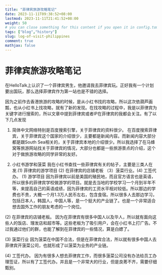 ```yaml
---
title: "菲律宾旅游攻略笔记"
date: 2023-11-11T09:38:52+08:00
lastmod: 2023-11-11T21:41:52+08:00
weight: 50
# you can close something for this content if you open it in config.toml.
tags: ["blog","history"]
slug: log-of-visit-philippines
comment: true
mathjax: false
---
```


# 菲律宾旅游攻略笔记

在HelloTalk上认识了一个菲律宾男生，他邀请我去菲律宾玩。正好我有一个计划要出国玩，那么选择菲律宾作为第一站也是不错的选择。

因为之前作去香港旅游的攻略的时候，是从小红书找的攻略，所以这次依葫芦画瓢，也从小红书上找攻略，就有了新的发现。在找攻略的过程中，我是以菲律宾为关键字进行搜索的，所以文章中提到菲律宾或者IP在菲律宾的我都会关注。有了以下几点发现

1. 简体中文网络特别是百度搜索引擎，关于菲律宾的资料很少。
在百度搜索菲律宾，关于菲律宾这个国家的介绍很少，主要都是新闻内容。而新闻内容大部分都是跟South Sea相关的，关于菲律宾本地的介绍很少。所以我选择了在马蜂窝等旅游网站找关于菲律宾的情况，大部分也都是一些旅游景点的介绍，这个对于做旅游攻略的同学非常的友好。


2. 小红书游学和菠菜
我在小红书查找一些菲律宾有关的帖子，主要是三类人在发.(1) 菲律宾的游学项目 (2) 在菲律宾的店铺老板 （3）菠菜行业。(4) 工签代办。
(1) 游学项目
因为菲律宾以前是美国的殖民地，而且官方语言也是英语，所以很多的菲律宾学校做游学的项目。就是去当地的学校学习一个月到半年不等，来提高自己的英语成绩，因为菲律宾的工资水平相对较低。所以那边的学费也不贵，大概一个月1.3万人民币左右，包含食宿。所以很多人去那边学习，包括日本人，韩国人，中国人等，是一个挺大的产业链了。也是一个非常适合想去国外工作的朋友考虑的一个岗位。

(2) 在菲律宾的店铺老板。
因为在菲律宾有很多中国人以及华人，所以就有面向这些人的饭店、理发店和超市等。这些老板为了吸引用户，会在小红书上打广告。不过我通过他们的群，也能了解到在菲律宾的一些情况，算是白嫖了。

(3) 菠菜行业
因为菠菜在中国不合法，但是在菲律宾合法，所以就有很多中国人去菲律宾开菠菜公司，也就形成了以菠菜为业务的产业链。

(4) 工签代办。
因为有很多人想去菲律宾工作，而很多菠菜公司没有办法给员工办理签证，所以有了工签代办。并且是一个非常大的行业，但是良莠不齐，需要仔细甄别。


